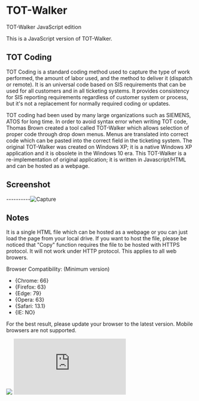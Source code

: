 # TOT-Walker
TOT-Walker JavaScript edition

This is a JavaScript version of TOT-Walker.

## TOT Coding
TOT Coding is a standard coding method used to capture the type of work performed, the amount of labor used, and the method to deliver it (dispatch or remote). It is an universal code based on SIS requirements that can be used for all customers and in all ticketing systems. It provides consistency for SIS reporting requirements regardless of customer system or process, but it's not a replacement for normally required coding or updates.

TOT coding had been used by many large organizations such as SIEMENS, ATOS for long time. In order to avoid syntax error when writing TOT code, Thomas Brown created a tool called TOT-Walker which allows selection of proper code through drop down menus. Menus are translated into correct code which can be pasted into the correct field in the ticketing system. The original TOT-Walker was created on Windows XP; it is a native Windows XP application and it is obsolete in the Windows 10 era. This TOT-Walker is a re-implementation of original application; it is written in Javascript/HTML and can be hosted as a webpage.

## Screenshot
----------![Capture](https://user-images.githubusercontent.com/57880343/146317447-5a596edf-3363-41f2-9e29-fee67f91ba1d.PNG)

## Notes
It is a single HTML file which can be hosted as a webpage or you can just load the page from your local drive. If you want to host the file, please be noticed that "Copy" function requires the file to be hosted with HTTPS protocol. It will not work under HTTP protocol. This applies to all web browers.

Browser Compatibility: (Minimum version)
- {Chrome: 66}
- {Firefox: 63}
- {Edge: 79}
- {Opera: 63}
- {Safari: 13.1}
- {IE: NO}

For the best result, please update your browser to the latest version. Mobile browsers are not supported.

![](https://komarev.com/ghpvc/?username=MeCRO-DEV&color=green)
![](http://mecro.net/count.php)
